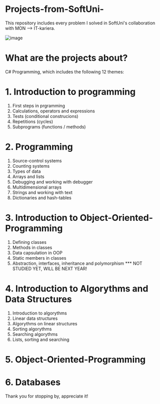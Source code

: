 # Projects-from-SoftUni-

This repository includes every problem I solved in SoftUni's collaboration with MON --> IT-kariera. 

![image](https://user-images.githubusercontent.com/72604001/170854708-87add65e-30a2-4ca0-a096-825f70d7c304.png)

# What are the projects about?

C# Programming, which includes the following 12 themes:


# 1. Introduction to programming

1) First steps in prgramming
2) Calculations, operators and expressions
3) Tests (conditional construcions)
4) Repetitions (cycles)
5) Subprograms (functions / methods)

# 2. Programming

1) Source-control systems
2) Counting systems
3) Types of data
4) Arrays and lists
5) Debugging and working with debugger
6) Multidimensional arrays
7) Strings and working with text
8) Dictionaries and hash-tables

# 3. Introduction to Object-Oriented-Programming

1) Defining classes
2) Methods in classes
3) Data capsulation in OOP
4) Static members in classes
5) Abstraction, interfaces, inheritance and polymorphism *** NOT STUDIED YET, WILL BE NEXT YEAR!


# 4. Introduction to Algorythms and Data Structures

1) Introduction to algorythms
2) Linear data structures
3) Algorythms on linear structures
4) Sorting algorythms
5) Searching algorythms
6) Lists, sorting and searching

# 5. Object-Oriented-Programming

<add themes>

# 6. Databases

<add themes>
Thank you for stopping by, appreciate it!

